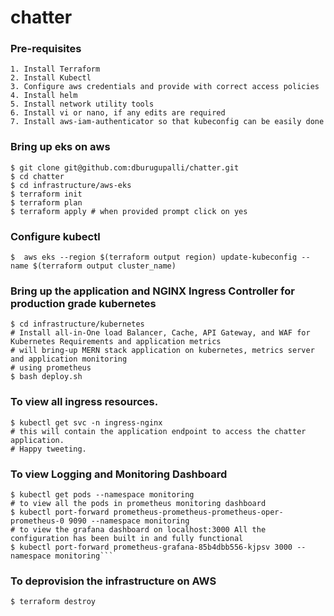 # chatter

### Pre-requisites

```
1. Install Terraform 
2. Install Kubectl 
3. Configure aws credentials and provide with correct access policies
4. Install helm
5. Install network utility tools 
6. Install vi or nano, if any edits are required
7. Install aws-iam-authenticator so that kubeconfig can be easily done
```


### Bring up eks on aws
```
$ git clone git@github.com:dburugupalli/chatter.git
$ cd chatter
$ cd infrastructure/aws-eks
$ terraform init
$ terraform plan
$ terraform apply # when provided prompt click on yes
```

### Configure kubectl 

```
$  aws eks --region $(terraform output region) update-kubeconfig --name $(terraform output cluster_name)
```

### Bring up the application and  NGINX Ingress Controller for production grade kubernetes
```
$ cd infrastructure/kubernetes 
# Install all-in-One load Balancer, Cache, API Gateway, and WAF for Kubernetes Requirements and application metrics
# will bring-up MERN stack application on kubernetes, metrics server and application monitoring 
# using prometheus
$ bash deploy.sh
```

### To view all ingress resources.
```
$ kubectl get svc -n ingress-nginx
# this will contain the application endpoint to access the chatter application. 
# Happy tweeting.
```

### To view Logging and Monitoring Dashboard
```
$ kubectl get pods --namespace monitoring 
# to view all the pods in prometheus monitoring dashboard
$ kubectl port-forward prometheus-prometheus-prometheus-oper-prometheus-0 9090 --namespace monitoring
# to view the grafana dashboard on localhost:3000 All the configuration has been built in and fully functional 
$ kubectl port-forward prometheus-grafana-85b4dbb556-kjpsv 3000 --namespace monitoring```
```

### To deprovision the infrastructure on AWS 
```
$ terraform destroy
```
